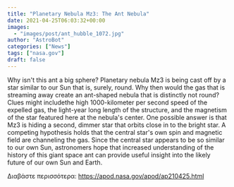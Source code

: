 ```yaml
---
title: "Planetary Nebula Mz3: The Ant Nebula"
date: 2021-04-25T06:03:32+00:00
images:
  - "images/post/ant_hubble_1072.jpg"
author: "AstroBot"
categories: ["News"]
tags: ["nasa.gov"]
draft: false
---
```


Why isn't this ant a big sphere?  Planetary nebula Mz3 is being cast off by a star similar to our Sun that is, surely, round.  Why then would the gas that is streaming away create an ant-shaped nebula that is distinctly not round?  Clues might includethe high 1000-kilometer per second speed of the expelled gas, the light-year long length of the structure, and the magnetism of the star featured here at the nebula's center.  One possible answer is that Mz3 is hiding a second, dimmer star that orbits close in to the bright star.  A competing hypothesis holds that the central star's own spin and magnetic field are channeling the gas.  Since the central star appears to be so similar to our own Sun, astronomers hope that increased understanding of the history of this giant space ant can provide useful insight into the likely future of our own Sun and Earth.

Διαβάστε περισσότερα: https://apod.nasa.gov/apod/ap210425.html
